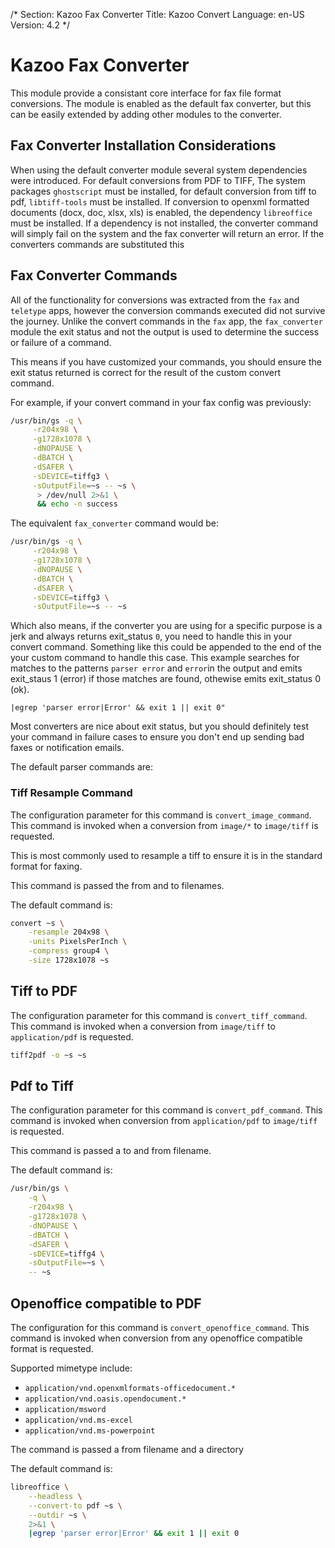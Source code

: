 /*
Section: Kazoo Fax Converter
Title: Kazoo Convert
Language: en-US
Version: 4.2
*/

# Kazoo Fax Converter

This module provide a consistant core interface for fax file format conversions. The module is enabled as the default fax converter, but this can be easily extended by adding other modules to the converter.

## Fax Converter Installation Considerations
When using the default converter module several system dependencies were introduced. For default conversions from PDF to TIFF, The system packages `ghostscript` must be installed, for default conversion from tiff to pdf, `libtiff-tools` must be installed. If conversion to openxml formatted documents (docx, doc, xlsx, xls) is enabled, the dependency `libreoffice` must be installed. If a dependency is not installed, the converter command will simply fail on the system and the fax converter will return an error. If the converters commands are substituted this

## Fax Converter Commands

All of the functionality for conversions was extracted from the `fax` and `teletype` apps, however the conversion commands executed did not survive the journey. Unlike the convert commands in the `fax` app, the `fax_converter` module the exit status and not the output is used to determine the success or failure of a command.

This means if you have customized your commands, you should ensure the exit status returned is correct for the result of the custom convert command.

For example, if your convert command in your fax config was previously:
```bash
/usr/bin/gs -q \
     -r204x98 \
     -g1728x1078 \
     -dNOPAUSE \
     -dBATCH \
     -dSAFER \
     -sDEVICE=tiffg3 \
     -sOutputFile=~s -- ~s \
      > /dev/null 2>&1 \
      && echo -n success
```

The equivalent `fax_converter` command would be:

```bash
/usr/bin/gs -q \
     -r204x98 \
     -g1728x1078 \
     -dNOPAUSE \
     -dBATCH \
     -dSAFER \
     -sDEVICE=tiffg3 \
     -sOutputFile=~s -- ~s
```

Which also means, if the converter you are using for a specific purpose is a jerk and always returns exit_status `0`, you need to handle this in your convert command. Something like this could be appended to the end of the your custom command to handle this case. This example searches for matches to the patterns `parser error`  and `error`in the output and emits exit_staus 1 (error) if those matches are found, othewise emits exit_status 0 (ok).

```
|egrep 'parser error|Error' && exit 1 || exit 0"
```

Most converters are nice about exit status, but you should definitely test your command in failure cases to ensure you don't end up sending bad faxes or notification emails.

The default parser commands are:

### Tiff Resample Command

The configuration parameter for this command is `convert_image_command`. This command is invoked when a conversion from `image/*` to `image/tiff` is requested.

This is most commonly used to resample a tiff to ensure it is in the standard format for faxing.

This command is passed the from and to filenames.

The default command is:

```bash
convert ~s \
    -resample 204x98 \
    -units PixelsPerInch \
    -compress group4 \
    -size 1728x1078 ~s
```

## Tiff to PDF
The configuration parameter for this command is `convert_tiff_command`. This command is invoked when a conversion from `image/tiff` to `application/pdf` is requested.

```bash
tiff2pdf -o ~s ~s
```

## Pdf to Tiff
The configuration parameter for this command is `convert_pdf_command`. This command is invoked when conversion from `application/pdf` to `image/tiff` is requested.

This command is passed a to and from filename.

The default command is:

```bash
/usr/bin/gs \
    -q \
    -r204x98 \
    -g1728x1078 \
    -dNOPAUSE \
    -dBATCH \
    -dSAFER \
    -sDEVICE=tiffg4 \
    -sOutputFile=~s \
    -- ~s
```

## Openoffice compatible to PDF
The configuration for this command is `convert_openoffice_command`. This command is invoked when conversion from any openoffice compatible format is requested.

Supported mimetype include:

 - `application/vnd.openxmlformats-officedocument.*`
 - `application/vnd.oasis.opendocument.*`
 - `application/msword`
 - `application/vnd.ms-excel`
 - `application/vnd.ms-powerpoint`

The command is passed a from filename and a directory

The default command is:

```bash
libreoffice \
    --headless \
    --convert-to pdf ~s \
    --outdir ~s \
    2>&1 \
    |egrep 'parser error|Error' && exit 1 || exit 0
```
